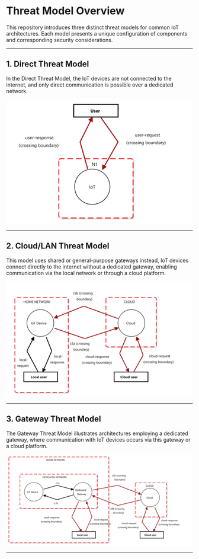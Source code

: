 # Threat Model Overview

This repository introduces three distinct threat models for common IoT architectures. Each model presents a unique configuration of components and corresponding security considerations.

---

## 1. Direct Threat Model

In the Direct Threat Model, the IoT devices are not connected to the internet, and only direct communication is possible over a dedicated network.


![Edge Direct Model](./edge-direct.png)

---

## 2. Cloud/LAN Threat Model

This model uses shared or general-purpose gateways instead,  IoT devices connect directly to the internet without a dedicated gateway, enabling communication via the local network or through a cloud platform.



![Cloud/LAN Threat Model](./no-DGW.png)

---

## 3. Gateway Threat Model

The Gateway Threat Model illustrates architectures employing a dedicated gateway, where communication with IoT devices occurs via this gateway or a cloud platform.



![Gateway Threat Model](./DGW.png)

---
